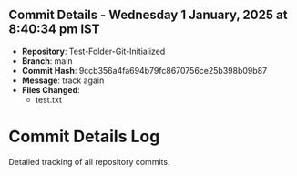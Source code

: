 ## Commit Details - Wednesday 1 January, 2025 at 8:40:34 pm IST
- **Repository**: Test-Folder-Git-Initialized
- **Branch**: main
- **Commit Hash**: 9ccb356a4fa694b79fc8670756ce25b398b09b87
- **Message**: track again
- **Files Changed**:
  - test.txt

# Commit Details Log

Detailed tracking of all repository commits.

